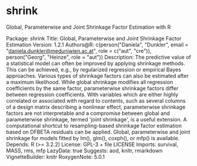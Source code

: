 # shrink
Global, Parameterwise and Joint Shrinkage Factor Estimation with R

Package: shrink
Title: Global, Parameterwise and Joint Shrinkage Factor Estimation
Version: 1.2.1
Authors@R: c(person("Daniela", "Dunkler", email = "daniela.dunkler@meduniwien.ac.at", role = c("aut", "cre")),
    person("Georg", "Heinze", role = "aut"))
Description: The predictive value of a statistical model can often be improved
    by applying shrinkage methods. This can be achieved, e.g., by regularized
    regression or empirical Bayes approaches. Various types of shrinkage factors can
    also be estimated after a maximum likelihood. While global shrinkage modifies
    all regression coefficients by the same factor, parameterwise shrinkage factors
    differ between regression coefficients. With variables which are either highly
    correlated or associated with regard to contents, such as several columns of a
    design matrix describing a nonlinear effect, parameterwise shrinkage factors are
    not interpretable and a compromise between global and parameterwise shrinkage,
    termed 'joint shrinkage', is a useful extension. A computational shortcut to
    resampling-based shrinkage factor estimation based on DFBETA residuals can be
    applied. Global, parameterwise and joint shrinkage for models fitted by lm(),
    glm(), coxph(), or mfp() is available.
Depends:
    R (>= 3.2.2)
License: GPL-3 + file LICENSE
Imports:
    survival,
    MASS,
    rms,
    mfp
LazyData: true
Suggests:
    aod,
    knitr,
    rmarkdown
VignetteBuilder: knitr
RoxygenNote: 5.0.1
